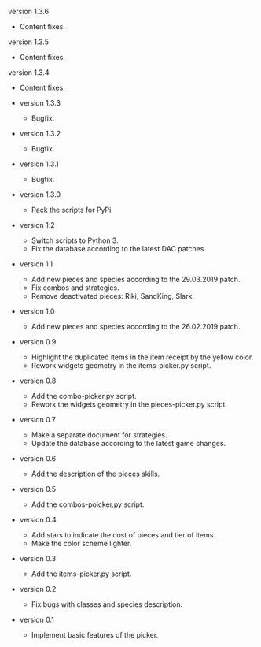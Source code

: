 version 1.3.6
  - Content fixes.

 version 1.3.5
  - Content fixes.

 version 1.3.4
  - Content fixes.

* version 1.3.3
  - Bugfix.

* version 1.3.2
  - Bugfix.

* version 1.3.1
  - Bugfix.

* version 1.3.0
  - Pack the scripts for PyPi.

* version 1.2
  - Switch scripts to Python 3.
  - Fix the database according to the latest DAC patches.

* version 1.1
  - Add new pieces and species according to the 29.03.2019 patch.
  - Fix combos and strategies.
  - Remove deactivated pieces: Riki, SandKing, Slark.

* version 1.0
  - Add new pieces and species according to the 26.02.2019 patch.

* version 0.9
  - Highlight the duplicated items in the item receipt by the yellow color.
  - Rework widgets geometry in the items-picker.py script.

* version 0.8
  - Add the combo-picker.py script.
  - Rework the widgets geometry in the pieces-picker.py script.

* version 0.7
  - Make a separate document for strategies.
  - Update the database according to the latest game changes.

* version 0.6
  - Add the description of the pieces skills.

* version 0.5
  - Add the combos-poicker.py script.

* version 0.4
  - Add stars to indicate the cost of pieces and tier of items.
  - Make the color scheme lighter.

* version 0.3
  - Add the items-picker.py script.

* version 0.2
  - Fix bugs with classes and species description.

* version 0.1
  - Implement basic features of the picker.
